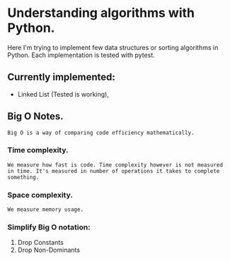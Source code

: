 # Understanding algorithms with Python.
Here I'm trying to implement few data structures or sorting algorithms in Python.
Each implementation is tested with pytest.

## Currently implemented:
- Linked List (Tested is working),


## Big O Notes.
`Big O is a way of comparing code efficiency mathematically.`

### Time complexity.
`We measure how fast is code.
Time complexity however is not measured in time. It's measured in number of operations it takes to complete something.`

### Space complexity.
`We measure memory usage.`

### Simplify Big O notation:
1. Drop Constants
2. Drop Non-Dominants
